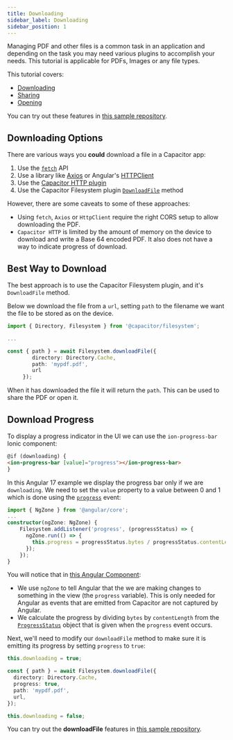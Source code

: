 ```yaml
---
title: Downloading
sidebar_label: Downloading
sidebar_position: 1
---
```


Managing PDF and other files is a common task in an application and depending on the task you may need various plugins to accomplish your needs. This tutorial is applicable for PDFs, Images or any file types.

This tutorial covers:

- [Downloading](#best-way-to-download)
- [Sharing](sharing)
- [Opening](opening)

You can try out these features in [this sample repository](https://github.com/ionic-enterprise/tutorials-pdf-share-open).

## Downloading Options

There are various ways you **could** download a file in a Capacitor app:

1. Use the [`fetch`](https://developer.mozilla.org/en-US/docs/Web/API/Fetch_API/Using_Fetch) API
2. Use a library like [Axios](https://axios-http.com/) or Angular's [HTTPClient](https://angular.io/api/common/http/HttpClient)
3. Use the [Capacitor HTTP plugin](https://capacitorjs.com/docs/apis/http)
4. Use the Capacitor Filesystem plugin [`DownloadFile`](https://capacitorjs.com/docs/apis/filesystem#downloadfile) method

However, there are some caveats to some of these approaches:

- Using `fetch`, `Axios` or `HttpClient` require the right CORS setup to allow downloading the PDF.
- `Capacitor HTTP` is limited by the amount of memory on the device to download and write a Base 64 encoded PDF. It also does not have a way to indicate progress of download.

## Best Way to Download

The best approach is to use the Capacitor Filesystem plugin, and it's `DownloadFile` method.

Below we download the file from a `url`, setting `path` to the filename we want the file to be stored as on the device.

```typescript
import { Directory, Filesystem } from '@capacitor/filesystem';

...

const { path } = await Filesystem.downloadFile({
        directory: Directory.Cache,
        path: 'mypdf.pdf',
        url
     });
```

When it has downloaded the file it will return the `path`. This can be used to share the PDF or open it.

## Download Progress

To display a progress indicator in the UI we can use the `ion-progress-bar` Ionic component:

```html
@if (downloading) {
<ion-progress-bar [value]="progress"></ion-progress-bar>
}
```

In this Angular 17 example we display the progress bar only if we are `downloading`. We need to set the `value` property to a value between 0 and 1 which is done using the [`progress`](https://capacitorjs.com/docs/apis/filesystem#addlistenerprogress-) event:

```typescript
import { NgZone } from '@angular/core';
...
constructor(ngZone: NgZone) {
    Filesystem.addListener('progress', (progressStatus) => {
      ngZone.run(() => {
        this.progress = progressStatus.bytes / progressStatus.contentLength;
      });
    });
}
```

You will notice that in [this Angular Component](https://github.com/ionic-enterprise/tutorials-pdf-share-open/blob/7c49c4f228ba3ff5fa9123f81e184d81889a86dd/src/app/home/home.page.ts#L27):

- We use `ngZone` to tell Angular that the we are making changes to something in the view (the `progress` variable). This is only needed for Angular as events that are emitted from Capacitor are not captured by Angular.
- We calculate the progress by dividing `bytes` by `contentLength` from the [`ProgressStatus`](https://capacitorjs.com/docs/apis/filesystem#progressstatus) object that is given when the `progress` event occurs.

Next, we'll need to modify our `downloadFile` method to make sure it is emitting its progress by setting `progress` to `true`:

```typescript
this.downloading = true;

const { path } = await Filesystem.downloadFile({
  directory: Directory.Cache,
  progress: true,
  path: 'mypdf.pdf',
  url,
});

this.downloading = false;
```

You can try out the **downloadFile** features in [this sample repository](https://github.com/ionic-enterprise/tutorials-pdf-share-open/blob/7c49c4f228ba3ff5fa9123f81e184d81889a86dd/src/app/home/home.page.ts#L44).
